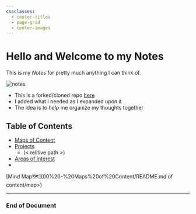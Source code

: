 ```yaml
---
cssclasses:
  - center-titles
  - page-grid
  - center-images
---
```

# Hello and Welcome to my Notes

This is my *Notes* for pretty much anything I can think of.

![notes](https://media1.giphy.com/media/v1.Y2lkPTc5MGI3NjExaDZrZDl3Z3V4NnBidHdndHNtZ2F3c250OG92MnY5cTlxNzR5YzdueSZlcD12MV9pbnRlcm5hbF9naWZfYnlfaWQmY3Q9Zw/c0vY2peUr4QbgDvcmZ/giphy.webp)

- This is a forked/cloned repo [here](https://github.com/CyanVoxel/Obsidian-Vault-Template)
- I added what I needed as I expanded upon it
- The idea is to *help* me organize my thoughts together

## Table of Contents

- [Maps of Content](<00 - Maps of Content/README.md>)
- [Projects](<>)
	- []()(< relitive path >)
- [Areas of Interest](<Areas of Interest/areas>)
- 

[Mind Map🗺️](00%20-%20Maps%20of%20Content/README.md of content/map>)

---

### **End of Document**
